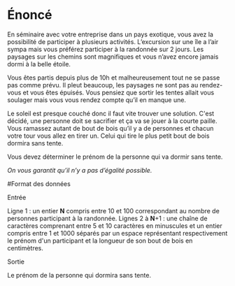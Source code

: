 # Énoncé

En séminaire avec votre entreprise dans un pays exotique, vous avez la possibilité de participer à plusieurs activités. L’excursion sur une île a l’air sympa mais vous préférez participer à la randonnée sur 2 jours. Les paysages sur les chemins sont magnifiques et vous n’avez encore jamais dormi à la belle étoile.

Vous êtes partis depuis plus de 10h et malheureusement tout ne se passe pas comme prévu. Il pleut beaucoup, les paysages ne sont pas au rendez-vous et vous êtes épuisés. Vous pensiez que sortir les tentes allait vous soulager mais vous vous rendez compte qu’il en manque une.

Le soleil est presque couché donc il faut vite trouver une solution. C'est décidé, une personne doit se sacrifier et ça va se jouer à la courte paille. Vous ramassez autant de bout de bois qu’il y a de personnes et chacun votre tour vous allez en tirer un. Celui qui tire le plus petit bout de bois dormira sans tente.

Vous devez déterminer le prénom de la personne qui va dormir sans tente.

*On vous garantit qu’il n’y a pas d’égalité possible.*


#Format des données

Entrée

Ligne 1 : un entier **N** compris entre 10 et 100 correspondant au nombre de personnes participant à la randonnée.
Lignes 2 à **N**+1 : une chaîne de caractères comprenant entre 5 et 10 caractères en minuscules et un entier compris entre 1 et 1000 séparés par un espace représentant respectivement le prénom d'un participant et la longueur de son bout de bois en centimètres.

Sortie

Le prénom de la personne qui dormira sans tente.